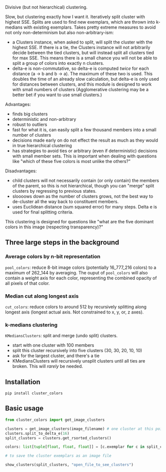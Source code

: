 Divisive (but not hierarchical) clustering.

Slow, but clustering exactly how I want it. Iteratively split cluster with highest SSE. Splits are used to find new exemplars, which are thrown into k-medians with existing exemplars. Takes pretty extreme measures to avoid not only non-determinism but also non-arbitrary-ism:

* a Clusters instance, when asked to split, will split the cluster with the highest SSE. If there is a tie, the Clusters instance will not arbitrarily decide between the tied clusters, but will instead split all clusters tied for max SSE. This means there is a small chance you will not be able to split a group of colors into exactly n clusters.
* delta-e is non-commutative, so delta-e is computed *twice* for each distance (a -> b and b -> a). The maximum of these two is used. This doubles the time of an already slow calculation, but delta-e is only used for distances between clusters, and this module is designed to work with small numbers of clusters (Agglomerative clustering may be a better bet if you want to use small clusters.)

Advantages:
* finds big clusters
* deterministic and non-arbitrary
* robust to outliers
* fast for what it is, can easily split a few thousand members into a small number of clusters
* decisions made early on do not effect the result as much as they would in true hierarchical clustering
* has strategies to avoid ties or arbitrary (even if deterministic) decisions with small member sets. This is important when dealing with questions like "which of these five colors is most unlike the others?"

Disadvantages:
* child clusters will not necessarily contain (or only contain) the members of the parent, so this is not hierarchical, though you can "merge" split clusters by regressing to previous states.
* sloooows down as the number of clusters grows, not the best way to de-cluster all the way back to constituent members.
* uses Euclidean distance (sum squared error) for many steps. Delta e is used for final splitting criteria.

This clustering is designed for questions like "what are the five dominant colors in this image (respecting transparency)?"

## Three large steps in the background

### Average colors by n-bit representation

`pool_colors`: reduce 8-bit image colors (potentially 16_777_216 colors) to a maximum of 262_144 by averaging. The ouput of `pool_colors` will also contain a weight axis for each color, representing the combined opacity of all pixels of that color.

### Median cut along longest axis

`cut_colors`: reduce colors to around 512 by recursively splitting along longest axis (longest actual axis. Not constrained to x, y, or, z axes).

### k-medians clustering

`KMediansClusters`: split and merge (undo split) clusters.

* start with one cluster with 100 members
* split this cluster recursively into five clusters (30, 30, 20, 10, 10)
* ask for the largest cluster, and there's a tie
* KMediansClusters will recursively unsplit clusters until all ties are broken. This will *rarely* be needed.


## Installation

    pip install cluster_colors

## Basic usage

~~~python
from cluster_colors import get_image_clusters

clusters = get_image_clusters(image_filename) # one cluster at this point
clusters.split_to_delta_e(16)
split_clusters = clusters.get_rsorted_clusters()

colors: list[tuple[float, float, float]] = [c.exemplar for c in split_clusters]

# to save the cluster exemplars as an image file

show_clusters(split_clusters, "open_file_to_see_clusters")
~~~
